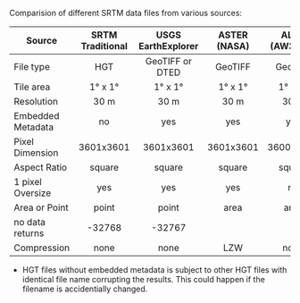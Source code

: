 Comparision of different SRTM data files from various sources:


| Source | SRTM Traditional  | USGS EarthExplorer | ASTER (NASA) | ALOS (AW3D30) | OpenTopography | CGIAR |
| ----  |:-----:|:-----:|:------:|:-------:|:------:|:----:|
| File type  |  HGT  |  GeoTIFF or DTED  | GeoTIFF | GeoTIFF | GeoTIFF | GeoTIFF |
| Tile area | 1&deg; x 1&deg; |1&deg; x 1&deg; | 1&deg; x 1&deg; | 1&deg; x 1&deg; | any | 5&deg; x 5&deg; |
| Resolution | 30 m | 30 m | 30 m | 30 m | 90 m | 90 m |
| Embedded Metadata | no | yes | yes | yes | yes | yes |
| Pixel Dimension | 3601x3601 | 3601x3601 | 3601x3601 | 3600x3600 | any | 6000x6000 |
| Aspect Ratio | square | square | square | square | any | square |
| 1 pixel Oversize | yes | yes | yes | no |  | no |
| Area or Point | point | point | area | area | area | area |
| no data returns | -32768 | -32767 | | | 0 |  |
| Compression | none | none | LZW | none | LZW |  |


* HGT files without embedded metadata is subject to other HGT files with identical file name corrupting the results. This could happen if the filename is accidentially changed.
